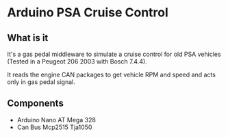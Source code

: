 # Arduino PSA Cruise Control

## What is it
It's a gas pedal middleware to simulate a cruise control for old PSA vehicles (Tested in a Peugeot 206 2003 with Bosch 7.4.4). 

It reads the engine CAN packages to get vehicle RPM and speed and acts only in gas pedal signal.

## Components
- Arduino Nano AT Mega 328
- Can Bus Mcp2515 Tja1050

